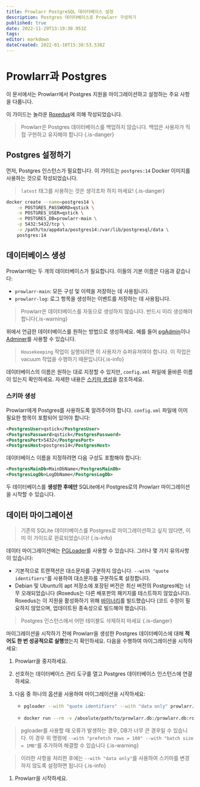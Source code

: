```yaml
---
title: Prowlarr PostgreSQL 데이터베이스 설정
description: Postgres 데이터베이스로 Prowlarr 구성하기
published: true
date: 2022-11-29T13:19:38.953Z
tags: 
editor: markdown
dateCreated: 2022-01-10T15:38:53.538Z
---
```


# Prowlarr과 Postgres

이 문서에서는 Prowlarr에서 Postgres 지원을 마이그레이션하고 설정하는 주요 사항을 다룹니다.

이 가이드는 놀라운 [Roxedus](https://github.com/Roxedus)에 의해 작성되었습니다.

> Prowlarr은 Postgres 데이터베이스를 백업하지 않습니다. 백업은 사용자가 직접 구현하고 유지해야 합니다
{.is-danger}

## Postgres 설정하기

먼저, Postgres 인스턴스가 필요합니다. 이 가이드는 `postgres:14` Docker 이미지를 사용하는 것으로 작성되었습니다.

> `latest` 태그를 사용하는 것은 생각조차 하지 마세요! {.is-danger}

```bash
docker create --name=postgres14 \
    -e POSTGRES_PASSWORD=qstick \
    -e POSTGRES_USER=qstick \
    -e POSTGRES_DB=prowlarr-main \
    -p 5432:5432/tcp \
    -v /path/to/appdata/postgres14:/var/lib/postgresql/data \
    postgres:14
```

## 데이터베이스 생성

Prowlarr에는 두 개의 데이터베이스가 필요합니다. 이들의 기본 이름은 다음과 같습니다:

- `prowlarr-main`: 모든 구성 및 이력을 저장하는 데 사용됩니다.
- `prowlarr-log`: 로그 항목을 생성하는 이벤트를 저장하는 데 사용됩니다.

> Prowlarr은 데이터베이스를 자동으로 생성하지 않습니다. 반드시 미리 생성해야 합니다{.is-warning}

위에서 언급한 데이터베이스를 원하는 방법으로 생성하세요. 예를 들어 [pgAdmin](https://www.pgadmin.org/)이나 [Adminer](https://www.adminer.org/)를 사용할 수 있습니다.

> `Housekeeping` 작업이 실행되려면 이 사용자가 슈퍼유저여야 합니다. 이 작업은 vacuum 작업을 수행하기 때문입니다{.is-info}

데이터베이스의 이름은 원하는 대로 지정할 수 있지만, `config.xml` 파일에 올바른 이름이 있는지 확인하세요. 자세한 내용은 [스키마 생성](/prowlarr/postgres-setup#schema-creation)을 참조하세요.

### 스키마 생성

Prowlarr에게 Postgres를 사용하도록 알려주어야 합니다. `config.xml` 파일에 이미 필요한 항목이 포함되어 있어야 합니다:

```xml
<PostgresUser>qstick</PostgresUser>
<PostgresPassword>qstick</PostgresPassword>
<PostgresPort>5432</PostgresPort>
<PostgresHost>postgres14</PostgresHost>
```

데이터베이스 이름을 지정하려면 다음 구성도 포함해야 합니다:

```xml
<PostgresMainDb>MainDbName</PostgresMainDb>
<PostgresLogDb>LogDbName</PostgresLogDb>
```

두 데이터베이스를 **생성한 후에만** SQLite에서 Postgres로의 Prowlarr 마이그레이션을 시작할 수 있습니다.

## 데이터 마이그레이션

> 기존의 SQLite 데이터베이스를 Postgres로 마이그레이션하고 싶지 않다면, 이미 이 가이드로 완료되었습니다! {.is-info}

데이터 마이그레이션에는 [PGLoader](https://github.com/dimitri/pgloader)를 사용할 수 있습니다. 그러나 몇 가지 유의사항이 있습니다:

- 기본적으로 트랜잭션은 대소문자를 구분하지 않습니다. `--with "quote identifiers"`를 사용하여 대소문자를 구분하도록 설정합니다.
- Debian 및 Ubuntu의 apt 저장소에 포장된 버전은 최신 버전의 Postgres에는 너무 오래되었습니다 (Roxedus는 다른 배포판의 패키지를 테스트하지 않았습니다).
  Roxedus는 이 지원을 활성화하기 위해 [바이너리](https://github.com/Roxedus/Pgloader-bin)를 빌드했습니다 (코드 수정이 필요하지 않았으며, 업데이트된 종속성으로 빌드해야 했습니다).

> Postgres 인스턴스에서 어떤 테이블도 삭제하지 마세요 {.is-danger}

마이그레이션을 시작하기 전에 Prowlarr을 생성한 Postgres 데이터베이스에 대해 **적어도 한 번 성공적으로 실행**했는지 확인하세요. 다음을 수행하여 마이그레이션을 시작하세요:

1. Prowlarr을 중지하세요.
1. 선호하는 데이터베이스 관리 도구를 열고 Postgres 데이터베이스 인스턴스에 연결하세요.
1. 다음 중 하나의 옵션을 사용하여 마이그레이션을 시작하세요:

    - ```bash
      pgloader --with "quote identifiers" --with "data only" prowlarr.db 'postgresql://qstick:qstick@localhost/prowlarr-main'
      ```

    - ```bash
      docker run --rm -v /absolute/path/to/prowlarr.db:/prowlarr.db:ro --network=host ghcr.io/roxedus/pgloader --with "quote identifiers" --with "data only" /prowlarr.db "postgresql://qstick:qstick@localhost/prowlarr-main"
      ```

  > pgloader를 사용할 때 오류가 발생하는 경우, DB가 너무 큰 경우일 수 있습니다. 이 경우 위 명령에 `--with "prefetch rows = 100" --with "batch size = 1MB"`를 추가하여 해결할 수 있습니다
  {.is-warning}

  > 이러한 사항을 처리한 후에는 `--with "data only"`를 사용하여 스키마를 변경하지 않도록 설정하면 됩니다
  {.is-info}

1. Prowlarr을 시작하세요.